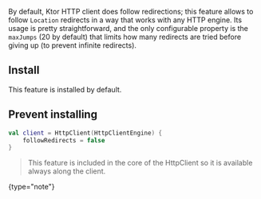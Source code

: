 [//]: # (title: Redirect)

<include src="lib.xml" include-id="outdated_warning"/>

By default, Ktor HTTP client does follow redirections; this feature allows to follow `Location` redirects in a way that works with any HTTP engine. Its usage is pretty straightforward, and the only configurable property is the `maxJumps` (20 by default) that limits how many redirects are tried before giving up (to prevent infinite redirects).



## Install

This feature is installed by default.

## Prevent installing

```kotlin
val client = HttpClient(HttpClientEngine) {
    followRedirects = false
}
```

>This feature is included in the core of the HttpClient so it is available always along the client.
>
{type="note"}